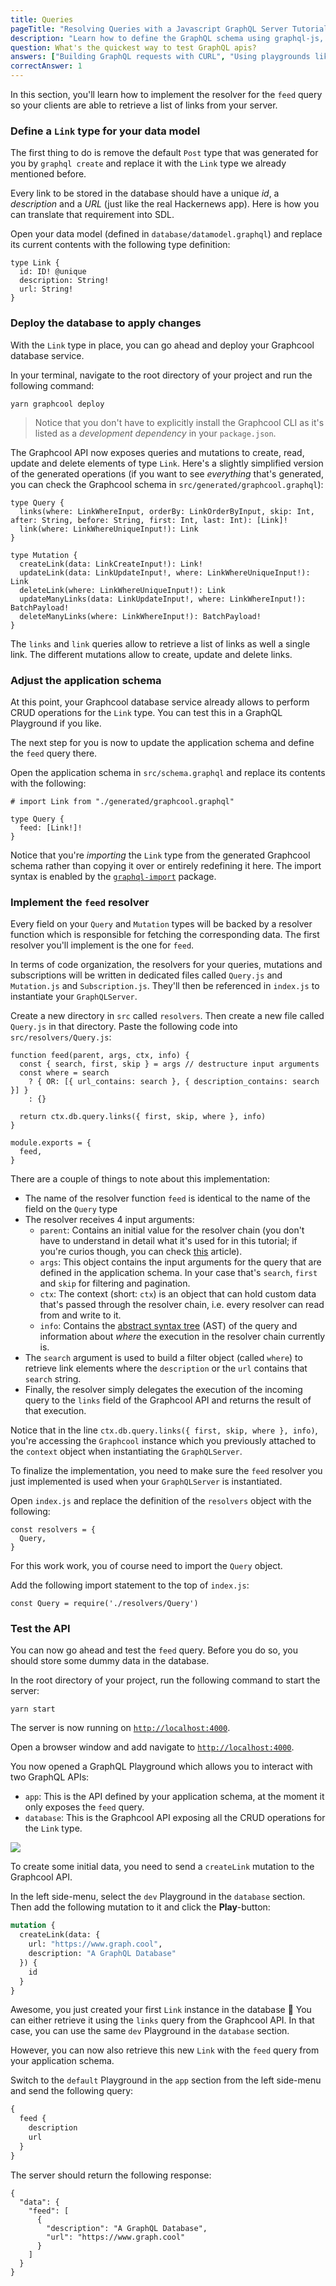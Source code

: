 ```yaml
---
title: Queries
pageTitle: "Resolving Queries with a Javascript GraphQL Server Tutorial"
description: "Learn how to define the GraphQL schema using graphql-js, implement query resolvers with Javascript & Node.js and test your queries in a GraphiQL Playground."
question: What's the quickest way to test GraphQL apis?
answers: ["Building GraphQL requests with CURL", "Using playgrounds like GraphiQL", "Using Postman or similar app for sending HTTP requests", "Building a frontend client app that sends requests"]
correctAnswer: 1
---
```


In this section, you'll learn how to implement the resolver for the `feed` query so your clients are able to retrieve a list of links from your server.

### Define a `Link` type for your data model

The first thing to do is remove the default `Post` type that was generated for you by `graphql create` and replace it with the `Link` type we already mentioned before.

Every link to be stored in the database should have a unique _id_, a _description_ and a _URL_ (just like the real Hackernews app). Here is how you can translate that requirement into SDL.

<Instruction>

Open your data model (defined in `database/datamodel.graphql`) and replace its current contents with the following type definition:

```graphql(path=".../hackernews-node/database/datamodel.graphql")
type Link {
  id: ID! @unique
  description: String!
  url: String!
}
```

</Instruction>

### Deploy the database to apply changes

With the `Link` type in place, you can go ahead and deploy your Graphcool database service.

<Instruction>

In your terminal, navigate to the root directory of your project and run the following command:

```bash(path=".../hackernews-node/")
yarn graphcool deploy
```

</Instruction>

> Notice that you don't have to explicitly install the Graphcool CLI as it's listed as a _development dependency_ in your `package.json`.

The Graphcool API now exposes queries and mutations to create, read, update and delete elements of type `Link`. Here's a slightly simplified version of the generated operations (if you want to see _everything_ that's generated, you can check the Graphcool schema in `src/generated/graphcool.graphql`):

```graphql(path=".../hackernews-node/src/generated/graphcool.graphql&nocopy)
type Query {
  links(where: LinkWhereInput, orderBy: LinkOrderByInput, skip: Int, after: String, before: String, first: Int, last: Int): [Link]!
  link(where: LinkWhereUniqueInput!): Link
}

type Mutation {
  createLink(data: LinkCreateInput!): Link!
  updateLink(data: LinkUpdateInput!, where: LinkWhereUniqueInput!): Link
  deleteLink(where: LinkWhereUniqueInput!): Link
  updateManyLinks(data: LinkUpdateInput!, where: LinkWhereInput!): BatchPayload!
  deleteManyLinks(where: LinkWhereInput!): BatchPayload!
}
```

The `links` and `link` queries allow to retrieve a list of links as well a single link. The different mutations allow to create, update and delete links.

### Adjust the application schema

At this point, your Graphcool database service already allows to perform CRUD operations for the `Link` type. You can test this in a GraphQL Playground if you like.

The next step for you is now to update the application schema and define the `feed` query there.

<Instruction>

Open the application schema in `src/schema.graphql` and replace its contents with the following:

```graphql(path=".../hackernews-node/src/schema.graphql)
# import Link from "./generated/graphcool.graphql"

type Query {
  feed: [Link!]!
}
```

</Instruction>

Notice that you're _importing_ the `Link` type from the generated Graphcool schema rather than copying it over or entirely redefining it here. The import syntax is enabled by the [`graphql-import`](https://github.com/graphcool/graphql-import) package.

### Implement the `feed` resolver

Every field on your `Query` and `Mutation` types will be backed by a resolver function which is responsible for fetching the corresponding data. The first resolver you'll implement is the one for `feed`.

In terms of code organization, the resolvers for your queries, mutations and subscriptions will be written in dedicated files called `Query.js` and `Mutation.js` and `Subscription.js`. They'll then be referenced in `index.js` to instantiate your `GraphQLServer`.

<Instruction>

Create a new directory in `src` called `resolvers`. Then create a new file called `Query.js` in that directory. Paste the following code into `src/resolvers/Query.js`:

```js(path=".../hackernews-node/src/resolvers/Query.js)
function feed(parent, args, ctx, info) {
  const { search, first, skip } = args // destructure input arguments
  const where = search
    ? { OR: [{ url_contains: search }, { description_contains: search }] }
    : {}

  return ctx.db.query.links({ first, skip, where }, info)
}

module.exports = {
  feed,
}
```

</Instruction>

There are a couple of things to note about this implementation:

- The name of the resolver function `feed` is identical to the name of the field on the `Query` type
- The resolver receives 4 input arguments:
  - `parent`: Contains an initial value for the resolver chain (you don't have to understand in detail what it's used for in this tutorial; if you're curios though, you can check [this](https://blog.graph.cool/graphql-server-basics-the-schema-ac5e2950214e#9d03) article).
  - `args`: This object contains the input arguments for the query that are defined in the application schema. In your case that's `search`, `first` and `skip` for filtering and pagination.
  - `ctx`: The context (short: `ctx`) is an object that can hold custom data that's passed through the resolver chain, i.e. every resolver can read from and write to it.
  - `info`: Contains the [abstract syntax tree](https://medium.com/@cjoudrey/life-of-a-graphql-query-lexing-parsing-ca7c5045fad8) (AST) of the query and information about _where_ the execution in the resolver chain currently is.
- The `search` argument is used to build a filter object (called `where`) to retrieve link elements where the `description` or the `url` contains that `search` string.
- Finally, the resolver simply delegates the execution of the incoming query to the `links` field of the Graphcool API and returns the result of that execution.

Notice that in the line `ctx.db.query.links({ first, skip, where }, info)`, you're accessing the `Graphcool` instance which you previously attached to the `context` object when instantiating the `GraphQLServer`.

To finalize the implementation, you need to make sure the `feed` resolver you just implemented is used when your `GraphQLServer` is instantiated.

<Instruction>

Open `index.js` and replace the definition of the `resolvers` object with the following:

```js(path=".../hackernews-node/src/index.js")
const resolvers = {
  Query,
}
```

</Instruction>

For this work work, you of course need to import the `Query` object.

<Instruction>

Add the following import statement to the top of `index.js`:

```js(path=".../hackernews-node/src/index.js")
const Query = require('./resolvers/Query')
```

</Instruction>

### Test the API

You can now go ahead and test the `feed` query. Before you do so, you should store some dummy data in the database.

<Instruction>

In the root directory of your project, run the following command to start the server:

```bash(path=".../hackernews-node/)
yarn start
```

</Instruction>

The server is now running on [`http://localhost:4000`](http://localhost:4000).

<Instruction>

Open a browser window and add navigate to [`http://localhost:4000`](http://localhost:4000).

</Instruction>

You now opened a GraphQL Playground which allows you to interact with two GraphQL APIs:

- `app`: This is the API defined by your application schema, at the moment it only exposes the `feed` query.
- `database`: This is the Graphcool API exposing all the CRUD operations for the `Link` type.

![](https://imgur.com/vZ6fJVv.png)

To create some initial data, you need to send a `createLink` mutation to the Graphcool API.

<Instruction>

In the left side-menu, select the `dev` Playground in the `database` section. Then add the following mutation to it and click the **Play**-button:

```graphql
mutation {
  createLink(data: {
    url: "https://www.graph.cool",
    description: "A GraphQL Database"
  }) {
    id
  }
}
```

</Instruction>

Awesome, you just created your first `Link` instance in the database 🎉  You can either retrieve it using the `links` query from the Graphcool API. In that case, you can use the same `dev` Playground in the `database` section.

However, you can now also retrieve this new `Link` with the `feed` query from your application schema. 

<Instruction>

Switch to the `default` Playground in the `app` section from the left side-menu and send the following query:

```graphql
{
  feed {
    description
    url
  }
}
```

</Instruction>

The server should return the following response:

```json(nocopy)
{
  "data": {
    "feed": [
      {
        "description": "A GraphQL Database",
        "url": "https://www.graph.cool"
      }
    ]
  }
}
```